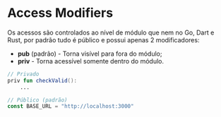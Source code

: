 # Access Modifiers

Os acessos são controlados ao nível de módulo que nem no Go, Dart e Rust, por padrão tudo é público e possui apenas 2 modificadores:

* **pub** (padrão) - Torna visível para fora do módulo;
* **priv** - Torna acessível somente dentro do módulo.

```kotlin
// Privado
priv fun checkValid():
    ...
```

```rust
// Público (padrão)
const BASE_URL = "http://localhost:3000"
```
